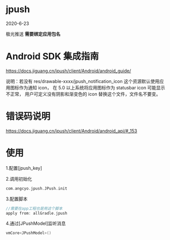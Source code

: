# jpush
2020-6-23

极光推送 **需要绑定应用包名**

# Android SDK 集成指南
https://docs.jiguang.cn/jpush/client/Android/android_guide/

说明：若没有 res/drawable-xxxx/jpush_notification_icon 这个资源默认使用应用图标作为通知 icon，
在 5.0 以上系统将应用图标作为 statusbar icon 可能显示不正常，
用户可定义没有阴影和渐变色的 icon 替换这个文件，文件名不要变。

# 错误码说明

https://docs.jiguang.cn/jpush/client/Android/android_api/#_153

# 使用

1.配置[jpush_key]

2.调用初始化

```kotlin
com.angcyo.jpush.JPush.init
```

3.配置脚本

```groovy
//需要在app工程也是用这个脚本
apply from: allGradle.jpush
```

4.通过[JPushModel]监听消息

```kotlin
vmCore<JPushModel>()
```